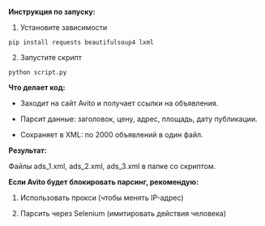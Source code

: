 **Инструкция по запуску:**

1. Установите зависимости

`pip install requests beautifulsoup4 lxml`

2. Запустите скрипт

`python script.py`



**Что делает код:**

- Заходит на сайт Avito и получает ссылки на объявления.

- Парсит данные: заголовок, цену, адрес, площадь, дату публикации.

- Сохраняет в XML: по 2000 объявлений в один файл.



**Результат:**

Файлы ads_1.xml, ads_2.xml, ads_3.xml в папке со скриптом.




**Если Avito будет блокировать парсинг, рекомендую:**

1. Использовать прокси (чтобы менять IP-адрес)

2. Парсить через Selenium (имитировать действия человека)
